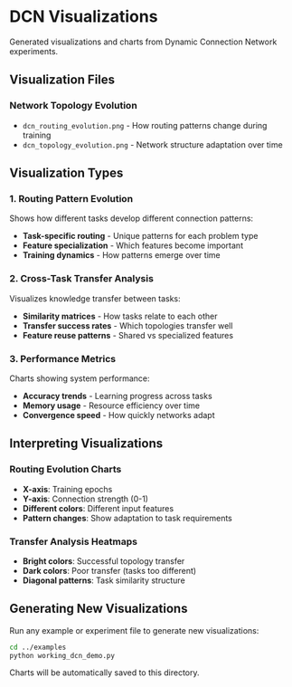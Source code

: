 # DCN Visualizations

Generated visualizations and charts from Dynamic Connection Network experiments.

## Visualization Files

### Network Topology Evolution
- `dcn_routing_evolution.png` - How routing patterns change during training
- `dcn_topology_evolution.png` - Network structure adaptation over time

## Visualization Types

### 1. Routing Pattern Evolution
Shows how different tasks develop different connection patterns:
- **Task-specific routing** - Unique patterns for each problem type
- **Feature specialization** - Which features become important
- **Training dynamics** - How patterns emerge over time

### 2. Cross-Task Transfer Analysis
Visualizes knowledge transfer between tasks:
- **Similarity matrices** - How tasks relate to each other
- **Transfer success rates** - Which topologies transfer well
- **Feature reuse patterns** - Shared vs specialized features

### 3. Performance Metrics
Charts showing system performance:
- **Accuracy trends** - Learning progress across tasks
- **Memory usage** - Resource efficiency over time
- **Convergence speed** - How quickly networks adapt

## Interpreting Visualizations

### Routing Evolution Charts
- **X-axis**: Training epochs
- **Y-axis**: Connection strength (0-1)
- **Different colors**: Different input features
- **Pattern changes**: Show adaptation to task requirements

### Transfer Analysis Heatmaps
- **Bright colors**: Successful topology transfer
- **Dark colors**: Poor transfer (tasks too different)
- **Diagonal patterns**: Task similarity structure

## Generating New Visualizations

Run any example or experiment file to generate new visualizations:
```bash
cd ../examples
python working_dcn_demo.py
```

Charts will be automatically saved to this directory.